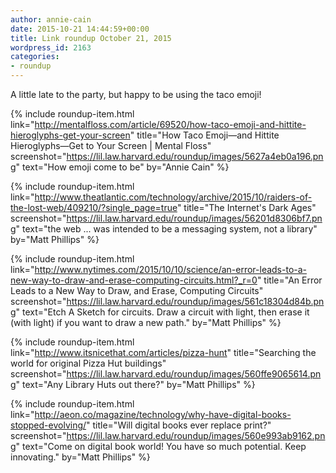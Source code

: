 ```yaml
---
author: annie-cain
date: 2015-10-21 14:44:59+00:00
title: Link roundup October 21, 2015
wordpress_id: 2163
categories:
- roundup
---
```


A little late to the party, but happy to be using the taco emoji!

{% include roundup-item.html
  link="http://mentalfloss.com/article/69520/how-taco-emoji-and-hittite-hieroglyphs-get-your-screen"
  title="How Taco Emoji—and Hittite Hieroglyphs—Get to Your Screen | Mental Floss"
  screenshot="https://lil.law.harvard.edu/roundup/images/5627a4eb0a196.png"
  text="How emoji come to be"
  by="Annie Cain"
%}

{% include roundup-item.html
  link="http://www.theatlantic.com/technology/archive/2015/10/raiders-of-the-lost-web/409210/?single_page=true"
  title="The Internet's Dark Ages"
  screenshot="https://lil.law.harvard.edu/roundup/images/56201d8306bf7.png"
  text="the web ... was intended to be a messaging system, not a library"
  by="Matt Phillips"
%}

{% include roundup-item.html
  link="http://www.nytimes.com/2015/10/10/science/an-error-leads-to-a-new-way-to-draw-and-erase-computing-circuits.html?_r=0"
  title="An Error Leads to a New Way to Draw, and Erase, Computing Circuits"
  screenshot="https://lil.law.harvard.edu/roundup/images/561c18304d84b.png"
  text="Etch A Sketch for circuits. Draw a circuit with light, then erase it (with light) if you want to draw a new path."
  by="Matt Phillips"
%}

{% include roundup-item.html
  link="http://www.itsnicethat.com/articles/pizza-hunt"
  title="Searching the world for original Pizza Hut buildings"
  screenshot="https://lil.law.harvard.edu/roundup/images/560ffe9065614.png"
  text="Any Library Huts out there?"
  by="Matt Phillips"
%}

{% include roundup-item.html
  link="http://aeon.co/magazine/technology/why-have-digital-books-stopped-evolving/"
  title="Will digital books ever replace print?"
  screenshot="https://lil.law.harvard.edu/roundup/images/560e993ab9162.png"
  text="Come on digital book world! You have so much potential. Keep innovating."
  by="Matt Phillips"
%}
